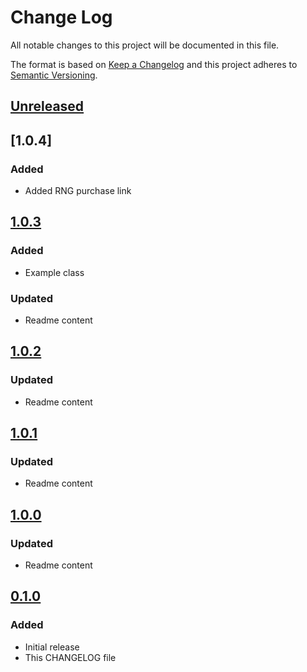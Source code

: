 # Change Log
All notable changes to this project will be documented in this file.

The format is based on [Keep a Changelog](http://keepachangelog.com/)
and this project adheres to [Semantic Versioning](http://semver.org/).

## [Unreleased]

## [1.0.4]
### Added
- Added RNG purchase link

## [1.0.3]
### Added
- Example class
### Updated
- Readme content

## [1.0.2]
### Updated
- Readme content

## [1.0.1]
### Updated
- Readme content

## [1.0.0]
### Updated
- Readme content

## [0.1.0]
### Added
- Initial release
- This CHANGELOG file

[Unreleased]: https://github.com/sunsevennv/certified-rng/compare/1.0.4...HEAD
[1.0.3]: https://github.com/sunsevennv/certified-rng/compare/1.0.3...1.0.4
[1.0.3]: https://github.com/sunsevennv/certified-rng/compare/1.0.2...1.0.3
[1.0.2]: https://github.com/sunsevennv/certified-rng/compare/1.0.1...1.0.2
[1.0.1]: https://github.com/sunsevennv/certified-rng/compare/1.0.0...1.0.1
[1.0.0]: https://github.com/sunsevennv/certified-rng/compare/0.1.0...1.0.0
[0.1.0]: https://github.com/sunsevennv/certified-rng/compare/e5ca6f5a194fbfa2932a00a4f1e98335c78145da...0.1.0
